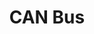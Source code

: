 ---
title: "CAN Bus"
description: "Controller Area Network, found mostly in automobiles"
parent: "devices"
---